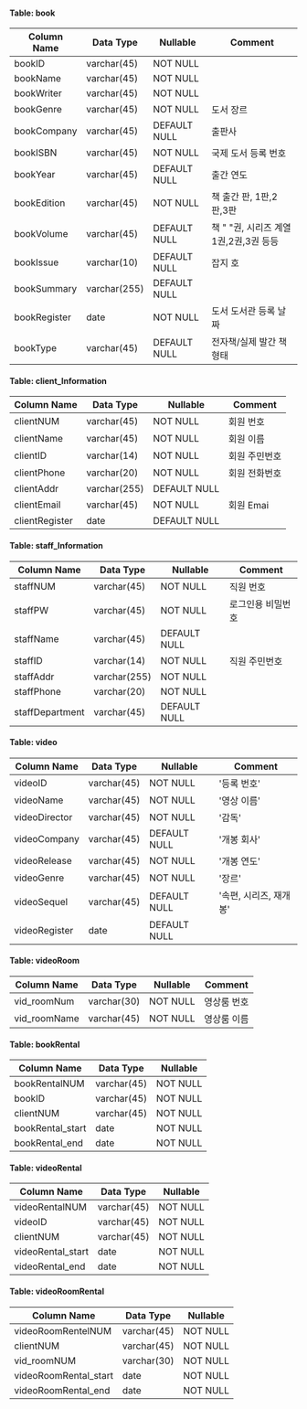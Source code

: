 #### Table: book
| Column Name | Data Type | Nullable | Comment |
|-------------|----------|----------|---------|
| bookID      | varchar(45) | NOT NULL |         |
| bookName    | varchar(45) | NOT NULL |         |
| bookWriter  | varchar(45) | NOT NULL |         |
| bookGenre   | varchar(45) | NOT NULL | 도서 장르 |
| bookCompany | varchar(45) | DEFAULT NULL | 출판사 |
| bookISBN    | varchar(45) | NOT NULL | 국제 도서 등록 번호 |
| bookYear    | varchar(45) | DEFAULT NULL | 출간 연도 |
| bookEdition | varchar(45) | NOT NULL | 책 출간 판, 1판,2판,3판 |
| bookVolume  | varchar(45) | DEFAULT NULL | 책 " "권, 시리즈 계열 1권,2권,3권 등등 |
| bookIssue   | varchar(10) | DEFAULT NULL | 잡지 호 |
| bookSummary | varchar(255) | DEFAULT NULL |         |
| bookRegister | date       | NOT NULL | 도서 도서관 등록 날짜 |
| bookType    | varchar(45) | DEFAULT NULL | 전자책/실제 발간 책 형태 |

#### Table: client_Information
| Column Name | Data Type | Nullable | Comment |
|-------------|----------|----------|---------|
| clientNUM   | varchar(45) | NOT NULL | 회원 번호 |
| clientName  | varchar(45) | NOT NULL | 회원 이름 |
| clientID    | varchar(14) | NOT NULL | 회원 주민번호 |
| clientPhone | varchar(20) | NOT NULL | 회원 전화번호 |
| clientAddr  | varchar(255) | DEFAULT NULL |         |
| clientEmail | varchar(45) | NOT NULL | 회원 Emai |
| clientRegister | date   | DEFAULT NULL |         |

#### Table: staff_Information
| Column Name | Data Type | Nullable | Comment |
|-------------|----------|----------|---------|
| staffNUM    | varchar(45) | NOT NULL | 직원 번호 |
| staffPW     | varchar(45) | NOT NULL | 로그인용 비밀번호 |
| staffName   | varchar(45) | DEFAULT NULL |         |
| staffID     | varchar(14) | NOT NULL | 직원 주민번호 |
| staffAddr   | varchar(255) | NOT NULL |         |
| staffPhone  | varchar(20) | NOT NULL |         |
| staffDepartment | varchar(45) | DEFAULT NULL |         |

#### Table: video
| Column Name | Data Type | Nullable | Comment |
|-------------|----------|----------|---------|
| videoID     | varchar(45) | NOT NULL | '등록 번호' |
| videoName   | varchar(45) | NOT NULL | '영상 이름' |
| videoDirector | varchar(45) | NOT NULL | '감독' |
| videoCompany | varchar(45) | DEFAULT NULL | '개봉 회사' |
| videoRelease | varchar(45) | NOT NULL | '개봉 연도' |
| videoGenre   | varchar(45) | NOT NULL | '장르' |
| videoSequel  | varchar(45) | DEFAULT NULL | '속편, 시리즈, 재개봉' |
| videoRegister | date     | DEFAULT NULL |         |

#### Table: videoRoom
| Column Name | Data Type | Nullable | Comment |
|-------------|----------|----------|---------|
| vid_roomNum | varchar(30) | NOT NULL | 영상룸 번호 |
| vid_roomName | varchar(45) | NOT NULL | 영상룸 이름 |

#### Table: bookRental
| Column Name | Data Type | Nullable |
|-------------|----------|----------|
| bookRentalNUM | varchar(45) | NOT NULL |
| bookID      | varchar(45) | NOT NULL |
| clientNUM   | varchar(45) | NOT NULL |
| bookRental_start | date | NOT NULL |
| bookRental_end | date   | NOT NULL |

#### Table: videoRental
| Column Name | Data Type | Nullable |
|-------------|----------|----------|
| videoRentalNUM | varchar(45) | NOT NULL |
| videoID     | varchar(45) | NOT NULL |
| clientNUM   | varchar(45) | NOT NULL |
| videoRental_start | date | NOT NULL |
| videoRental_end | date   | NOT NULL |

#### Table: videoRoomRental
| Column Name | Data Type | Nullable |
|-------------|----------|----------|
| videoRoomRentelNUM | varchar(45) | NOT NULL |
| clientNUM   | varchar(45) | NOT NULL |
| vid_roomNUM | varchar(30) | NOT NULL |
| videoRoomRental_start | date | NOT NULL |
| videoRoomRental_end | date   | NOT NULL |
